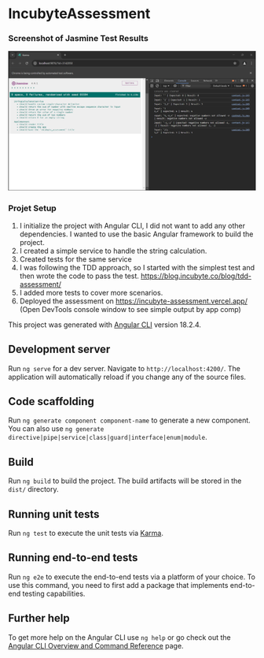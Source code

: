 # IncubyteAssessment


### Screenshot of Jasmine Test Results

![jasmine test results](readme/image.png)


### Projet Setup
1. I initialize the project with Angular CLI, I did not want to add any other dependencies. I wanted to use the basic Angular framework to build the project.
2. I created a simple service to handle the string calculation.
3. Created tests for the same service
4. I was following the TDD approach, so I started with the simplest test and then wrote the code to pass the test. https://blog.incubyte.co/blog/tdd-assessment/
5. I added more tests to cover more scenarios.
6. Deployed the assessment on https://incubyte-assessment.vercel.app/ (Open DevTools console window to see simple output by app comp)


This project was generated with [Angular CLI](https://github.com/angular/angular-cli) version 18.2.4.

## Development server

Run `ng serve` for a dev server. Navigate to `http://localhost:4200/`. The application will automatically reload if you change any of the source files.

## Code scaffolding

Run `ng generate component component-name` to generate a new component. You can also use `ng generate directive|pipe|service|class|guard|interface|enum|module`.

## Build

Run `ng build` to build the project. The build artifacts will be stored in the `dist/` directory.

## Running unit tests

Run `ng test` to execute the unit tests via [Karma](https://karma-runner.github.io).

## Running end-to-end tests

Run `ng e2e` to execute the end-to-end tests via a platform of your choice. To use this command, you need to first add a package that implements end-to-end testing capabilities.

## Further help

To get more help on the Angular CLI use `ng help` or go check out the [Angular CLI Overview and Command Reference](https://angular.dev/tools/cli) page.


